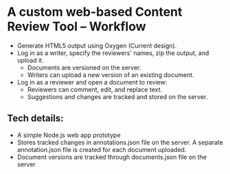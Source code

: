 # A custom web-based Content Review Tool – Workflow
* Generate HTML5 output using Oxygen (Current design).
* Log in as a writer, specify the reviewers' names, zip the output, and upload it.
  * Documents are versioned on the server.
  * Writers can upload a new version of an existing document.
* Log in as a reviewer and open a document to review:
  * Reviewers can comment, edit, and replace text.
  * Suggestions and changes are tracked and stored on the server.
## Tech details:
* A simple Node.js web app prototype
* Stores tracked changes in annotations.json file on the server. A separate annotation.json file is created for each document uploaded.
* Document versions are tracked through documents.json file on the server
